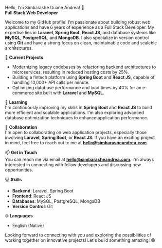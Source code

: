 Hello, I'm Simbarashe Duane Andrea! 👋  
**Full Stack Web Developer**  

Welcome to my GitHub profile! I'm passionate about building robust web applications and have 6 years of experience as a Full Stack Developer. My expertise lies in **Laravel**, **Spring Boot**, **React JS**, and database systems like **MySQL**, **PostgreSQL**, and **MongoDB**. I also specialize in version control using **Git** and have a strong focus on clean, maintainable code and scalable architectures.  

🔭 **Current Projects**  
- Modernizing legacy codebases by refactoring backend architectures to microservices, resulting in reduced hosting costs by 25%.  
- Building a fintech platform using **Spring Boot** and **React JS**, capable of handling 10,000+ API calls per minute.  
- Optimizing database performance and load times by 40% for an e-commerce site built with **Laravel** and **MySQL**.  

🌱 **Learning**  
I'm continuously improving my skills in **Spring Boot** and **React JS** to build more efficient and scalable applications. I'm also exploring advanced database optimization techniques to enhance application performance.  

👯 **Collaboration**  
I'm open to collaborating on web application projects, especially those involving **Laravel**, **Spring Boot**, or **React JS**. If you have an exciting project in mind, feel free to reach out to me at **hello@simbarasheandrea.com**.  

📫 **Get in Touch**  
You can reach me via email at **hello@simbarasheandrea.com**. I'm always interested in connecting with fellow developers and discussing new opportunities.  

💻 **Skills**  
- **Backend**: Laravel, Spring Boot  
- **Frontend**: React JS  
- **Databases**: MySQL, PostgreSQL, MongoDB  
- **Version Control**: Git  

🌐 **Languages**  
- English (Native)  

Looking forward to connecting with you and exploring the possibilities of working together on innovative projects! Let's build something amazing! 😄
